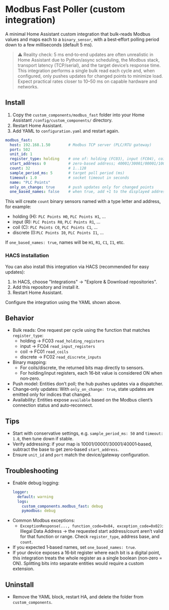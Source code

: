 # Modbus Fast Poller (custom integration)

A minimal Home Assistant custom integration that bulk-reads Modbus values and maps each to a `binary_sensor`, with a best‑effort polling period down to a few milliseconds (default 5 ms).

> ⚠️ Reality check: 5 ms end‑to‑end updates are often unrealistic in Home Assistant due to Python/async scheduling, the Modbus stack, transport latency (TCP/serial), and the target device’s response time. This integration performs a single bulk read each cycle and, when configured, only pushes updates for changed points to minimize load. Expect practical rates closer to 10–50 ms on capable hardware and networks.

## Install

1. Copy the `custom_components/modbus_fast` folder into your Home Assistant `/config/custom_components/` directory.
2. Restart Home Assistant.
3. Add YAML to `configuration.yaml` and restart again.

```yaml
modbus_fast:
  host: 192.168.1.50        # Modbus TCP server (PLC/RTU gateway)
  port: 502
  unit_id: 1
  register_type: holding    # one of: holding (FC03), input (FC04), coil (FC01), discrete (FC02)
  start_address: 0          # zero-based address; 40001/30001/00001/10001 -> 0
  count: 32                 # 1..128
  sample_period_ms: 5       # target poll period (ms)
  timeout: 1.0              # socket timeout in seconds
  name: "PLC Points"
  only_on_change: true      # push updates only for changed points
  one_based_names: false    # when true, add +1 to the displayed address in names
```

This will create `count` binary sensors named with a type letter and address, for example:
- holding (H): `PLC Points H0`, `PLC Points H1`, ...
- input (R):   `PLC Points R0`, `PLC Points R1`, ...
- coil (C):    `PLC Points C0`, `PLC Points C1`, ...
- discrete (I):`PLC Points I0`, `PLC Points I1`, ...

If `one_based_names: true`, names will be `H1`, `R1`, `C1`, `I1`, etc.

### HACS installation

You can also install this integration via HACS (recommended for easy updates):

1. In HACS, choose "Integrations" → "Explore & Download repositories".
2. Add this repository and install it.
3. Restart Home Assistant.

Configure the integration using the YAML shown above.

## Behavior

- Bulk reads: One request per cycle using the function that matches `register_type`:
  - holding → FC03 `read_holding_registers`
  - input → FC04 `read_input_registers`
  - coil → FC01 `read_coils`
  - discrete → FC02 `read_discrete_inputs`
- Binary mapping:
  - For coils/discrete, the returned bits map directly to sensors.
  - For holding/input registers, each 16‑bit value is considered ON when non‑zero.
- Push model: Entities don’t poll; the hub pushes updates via a dispatcher.
- Change‑only updates: With `only_on_change: true`, state updates are emitted only for indices that changed.
- Availability: Entities expose `available` based on the Modbus client’s connection status and auto‑reconnect.

## Tips

- Start with conservative settings, e.g. `sample_period_ms: 50` and `timeout: 1.0`, then tune down if stable.
- Verify addressing: if your map is 10001/00001/30001/40001‑based, subtract the base to get zero‑based `start_address`.
- Ensure `unit_id` and `port` match the device/gateway configuration.

## Troubleshooting

- Enable debug logging:
  ```yaml
  logger:
    default: warning
    logs:
      custom_components.modbus_fast: debug
      pymodbus: debug
  ```
- Common Modbus exceptions:
  - `ExceptionResponse(..., function_code=0x84, exception_code=0x02)`: Illegal Data Address → the requested start address/count aren’t valid for that function or range. Check `register_type`, address base, and `count`.
- If you expected 1‑based names, set `one_based_names: true`.
- If your device exposes a 16‑bit register where each bit is a digital point, this integration treats the whole register as a single boolean (non‑zero = ON). Splitting bits into separate entities would require a custom extension.

## Uninstall

- Remove the YAML block, restart HA, and delete the folder from `custom_components`.

